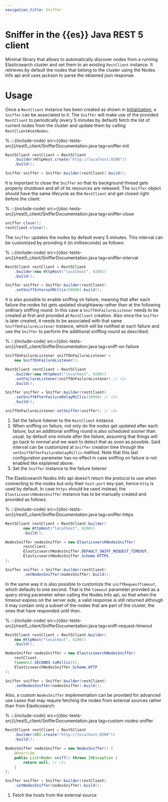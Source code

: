 ```yaml
---
navigation_title: Sniffer
---
```

# Sniffer in the {{es}} Java REST 5 client

Minimal library that allows to automatically discover nodes from a running Elasticsearch cluster and set them to an existing `RestClient` instance. It retrieves by default the nodes that belong to the cluster using the Nodes Info api and uses jackson to parse the obtained json response.

# Usage

Once a `RestClient` instance has been created as shown in [Initialization](../usage/initialization.md), a `Sniffer` can be associated to it. The `Sniffer` will make use of the provided `RestClient` to periodically (every 5 minutes by default) fetch the list of current nodes from the cluster and update them by calling `RestClient#setNodes`.

% :::{include-code} src={{doc-tests-src}}/rest5_client/SnifferDocumentation.java tag=sniffer-init
```java
Rest5Client restClient = Rest5Client
    .builder(HttpHost.create("http://localhost:9200"))
    .build();

Sniffer sniffer = Sniffer.builder(restClient).build();
```

It is important to close the `Sniffer` so that its background thread gets properly shutdown and all of its resources are released. The `Sniffer` object should have the same lifecycle as the `RestClient` and get closed right before the client:

% :::{include-code} src={{doc-tests-src}}/rest5_client/SnifferDocumentation.java tag=sniffer-close
```java
sniffer.close();
restClient.close();
```

The `Sniffer` updates the nodes by default every 5 minutes. This interval can be customized by providing it (in milliseconds) as follows:

% :::{include-code} src={{doc-tests-src}}/rest5_client/SnifferDocumentation.java tag=sniffer-interval
```java
Rest5Client restClient = Rest5Client
    .builder(new HttpHost("localhost", 9200))
    .build();

Sniffer sniffer = Sniffer.builder(restClient)
    .setSniffIntervalMillis(60000).build();
```

It is also possible to enable sniffing on failure, meaning that after each failure the nodes list gets updated straightaway rather than at the following ordinary sniffing round. In this case a `SniffOnFailureListener` needs to be created at first and provided at `RestClient` creation. Also once the `Sniffer` is later created, it needs to be associated with that same `SniffOnFailureListener` instance, which will be notified at each failure and use the `Sniffer` to perform the additional sniffing round as described.

% :::{include-code} src={{doc-tests-src}}/rest5_client/SnifferDocumentation.java tag=sniff-on-failure
```java
SniffOnFailureListener sniffOnFailureListener =
    new SniffOnFailureListener();

Rest5Client restClient = Rest5Client
    .builder(new HttpHost("localhost", 9200))
    .setFailureListener(sniffOnFailureListener) // <1>
    .build();

Sniffer sniffer = Sniffer.builder(restClient)
    .setSniffAfterFailureDelayMillis(30000) // <2>
    .build();

sniffOnFailureListener.setSniffer(sniffer); // <3>
```

1. Set the failure listener to the `RestClient` instance
2. When sniffing on failure, not only do the nodes get updated after each failure, but an additional sniffing round is also scheduled sooner than usual, by default one minute after the failure, assuming that things will go back to normal and we want to detect that as soon as possible. Said interval can be customized at `Sniffer` creation time through the `setSniffAfterFailureDelayMillis` method. Note that this last configuration parameter has no effect in case sniffing on failure is not enabled like explained above.
3. Set the `Sniffer` instance to the failure listener


The Elasticsearch Nodes Info api doesn’t return the protocol to use when connecting to the nodes but only their `host:port` key-pair, hence `http` is used by default. In case `https` should be used instead, the `ElasticsearchNodesSniffer` instance has to be manually created and provided as follows:

% :::{include-code} src={{doc-tests-src}}/rest5_client/SnifferDocumentation.java tag=sniffer-https
```java
Rest5Client restClient = Rest5Client.builder(
        new HttpHost("localhost", 9200))
        .build();

NodesSniffer nodesSniffer = new ElasticsearchNodesSniffer(
        restClient,
        ElasticsearchNodesSniffer.DEFAULT_SNIFF_REQUEST_TIMEOUT,
        ElasticsearchNodesSniffer.Scheme.HTTPS
);

Sniffer sniffer = Sniffer.builder(restClient)
        .setNodesSniffer(nodesSniffer).build();
```

In the same way it is also possible to customize the `sniffRequestTimeout`, which defaults to one second. That is the `timeout` parameter provided as a query string parameter when calling the Nodes Info api, so that when the timeout expires on the server side, a valid response is still returned although it may contain only a subset of the nodes that are part of the cluster, the ones that have responded until then.

% :::{include-code} src={{doc-tests-src}}/rest5_client/SnifferDocumentation.java tag=sniff-request-timeout
```java
Rest5Client restClient = Rest5Client.builder(
    new HttpHost("localhost", 9200))
    .build();

NodesSniffer nodesSniffer = new ElasticsearchNodesSniffer(
    restClient,
    TimeUnit.SECONDS.toMillis(5),
    ElasticsearchNodesSniffer.Scheme.HTTP
);

Sniffer sniffer = Sniffer.builder(restClient)
    .setNodesSniffer(nodesSniffer).build();
```

Also, a custom `NodesSniffer` implementation can be provided for advanced use cases that may require fetching the nodes from external sources rather than from Elasticsearch:

% :::{include-code} src={{doc-tests-src}}/rest5_client/SnifferDocumentation.java tag=custom-nodes-sniffer
```java
Rest5Client restClient = Rest5Client
    .builder(URI.create("http://localhost:9200"))
    .build();

NodesSniffer nodesSniffer = new NodesSniffer() {
    @Override
    public List<Node> sniff() throws IOException {
        return null; // <1>
    }
};

Sniffer sniffer = Sniffer.builder(restClient)
    .setNodesSniffer(nodesSniffer).build();
```

1. Fetch the hosts from the external source


